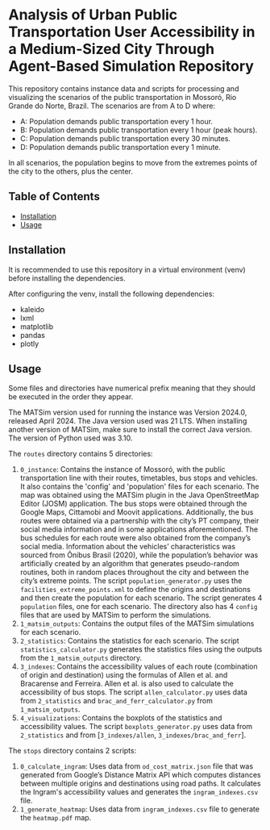 # Analysis of Urban Public Transportation User Accessibility in a Medium-Sized City Through Agent-Based Simulation Repository

This repository contains instance data and scripts for processing and visualizing the scenarios of the public transportation in Mossoró, Rio Grande do Norte, Brazil. The scenarios are from A to D where:

- A: Population demands public transportation every 1 hour.
- B: Population demands public transportation every 1 hour (peak hours).
- C: Population demands public transportation every 30 minutes.
- D: Population demands public transportation every 1 minute.

In all scenarios, the population begins to move from the extremes points of the city to the others, plus the center.

## Table of Contents

- [Installation](#installation)
- [Usage](#usage)

## Installation

It is recommended to use this repository in a virtual environment (venv) before installing the dependencies.

After configuring the venv, install the following dependencies:

- kaleido
- lxml
- matplotlib
- pandas
- plotly

## Usage

Some files and directories have numerical prefix meaning that they should be executed in the order they appear.

The MATSim version used for running the instance was Version 2024.0, released April 2024. The Java version used was 21 LTS. When installing another version of MATSim, make sure to install the correct Java version. The version of Python used was 3.10.

The `routes` directory contains 5 directories:

1. `0_instance`: Contains the instance of Mossoró, with the public transportation line with their routes, timetables, bus stops and vehicles. It also contains the 'config' and 'population' files for each scenario. The map was obtained using the MATSim plugin in the Java OpenStreetMap Editor (JOSM) application. The bus stops were obtained through the Google Maps, Cittamobi and Moovit applications. Additionally, the bus routes were obtained via a partnership with the city’s PT company, their social media information and in some applications aforementioned. The bus schedules for each route were also obtained from the company’s social media. Information about the vehicles’ characteristics was sourced from Ônibus Brasil (2020), while the population’s behavior was artificially created by an algorithm that generates pseudo-random routines, both in random places throughout the city and between the city’s extreme points. The script `population_generator.py` uses the `facilities_extreme_points.xml` to define the origins and destinations and then create the population for each scenario. The script generates 4 `population` files, one for each scenario. The directory also has 4 `config` files that are used by MATSim to perform the simulations.
2. `1_matsim_outputs`: Contains the output files of the MATSim simulations for each scenario.
3. `2_statistics`: Contains the statistics for each scenario. The script `statistics_calculator.py` generates the statistics files using the outputs from the `1_matsim_outputs` directory.
4. `3_indexes`: Contains the accessibility values of each route (combination of origin and destination) using the formulas of Allen et al. and Bracarense and Ferreira. Allen et al. is also used to calculate the accessibility of bus stops. The script `allen_calculator.py` uses data from `2_statistics` and `brac_and_ferr_calculator.py` from `1_matsim_outputs`.
5. `4_visualizations`: Contains the boxplots of the statistics and accessibility values. The script `boxplots_generator.py` uses data from `2_statistics` and from [`3_indexes/allen`, `3_indexes/brac_and_ferr`].

The `stops` directory contains 2 scripts:

1. `0_calculate_ingram`: Uses data from `od_cost_matrix.json` file that was generated from Google’s Distance Matrix API which computes distances between multiple origins and destinations using road paths. It calculates the Ingram's accessibility values and generates the `ingram_indexes.csv` file.
2. `1_generate_heatmap`: Uses data from `ingram_indexes.csv` file to generate the `heatmap.pdf` map.

